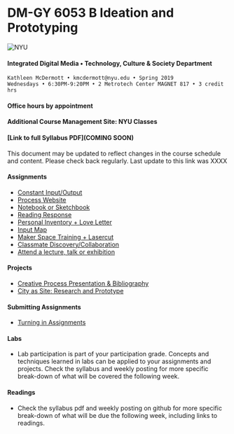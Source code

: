 # DM-GY 6053 B Ideation and Prototyping
![NYU](http://archive.engineering.nyu.edu/files/tandon_long_black.png)
#### Integrated Digital Media • Technology, Culture & Society Department 

    Kathleen McDermott • kmcdermott@nyu.edu • Spring 2019
    Wednesdays • 6:30PM-9:20PM • 2 Metrotech Center MAGNET 817 • 3 credit hrs     

#### Office hours by appointment 

#### Additional Course Management Site: NYU Classes

#### [Link to full Syllabus PDF](COMING SOON)
This document may be updated to reflect changes in the course schedule and content. Please check back regularly. Last update to this link was XXXX

#### Assignments
* [Constant Input/Output](constant_inputoutput.md)
* [Process Website](process_website.md)
* [Notebook or Sketchbook](notebook_or_sketchbook.md)
* [Reading Response](reading_responses.md)
* [Personal Inventory + Love Letter](personal_inventory.md)
* [Input Map](input_map.md)
* [Maker Space Training + Lasercut](lasercut.md)
* [Classmate Discovery/Collaboration](classmate_discovery.md)
* [Attend a lecture, talk or exhibition](visit_talk_meetup.md)


#### Projects
* [Creative Process Presentation & Bibliography](creative_process.md)
* [City as Site: Research and Prototype](city_as_site.md)

#### Submitting Assignments
* [Turning in Assignments](turning_in_work.md)

#### Labs
* Lab participation is part of your participation grade. Concepts and techniques learned in labs can be applied to your assignments and projects. Check the syllabus and weekly posting for more specific break-down of what will be covered the following week.

#### Readings
* Check the syllabus pdf and weekly posting on github for more specific break-down of what will be due the following week, including links to readings.
